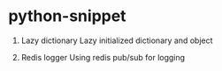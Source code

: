 python-snippet
===========
1. Lazy dictionary
Lazy initialized dictionary and object

2. Redis logger
Using redis pub/sub for logging